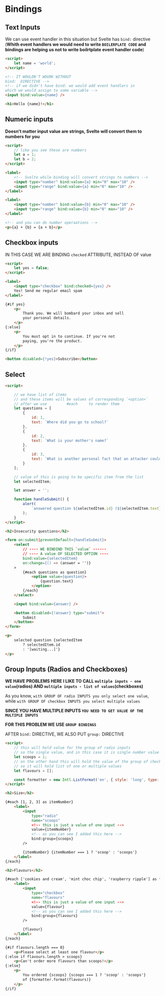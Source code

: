 # Bindings

## Text Inputs

We can use event handler in this situation but Svelte has `bind:` directive (**Whith event handlers we would need to write `BOILERPLATE CODE` and bindings are helping us not to write boilrtplate event handler code**)

```html
<script>
	let name = 'world';
</script>

<!-- IT WOULDN'T WOURK WITHOUT
bind:  DIRECTIVE -->
<!-- if we didn't have bind: we would add event handlers in
which we would assign to some variable -->
<input bind:value={name} />

<h1>Hello {name}!</h1>
```

## Numeric inputs

**Doesn't matter input value are strings, Svelte will convert them to numbers for you**

```html
<script>
	// like you see these are numbers
	let a = 1;
	let b = 2;
</script>

<label>
	<!-- Svelte while binding will convert strings to numbers -->
	<input type="number" bind:value={a} min="0" max="10" />
	<input type="range" bind:value={a} min="0" max="10" />
</label>

<label>
	<input type="number" bind:value={b} min="0" max="10" />
	<input type="range" bind:value={b} min="0" max="10" />
</label>

<!-- and you can do number operaations -->
<p>{a} + {b} = {a + b}</p>
```

## Checkbox inputs

IN THIS CASE WE ARE BINDING `checked` ATTRIBUTE, INSTEAD OF value

```html
<script>
	let yes = false;
</script>

<label>
	<input type="checkbox" bind:checked={yes} />
	Yes! Send me regular email spam
</label>

{#if yes}
	<p>
		Thank you. We will bombard your inbox and sell
		your personal details.
	</p>
{:else}
	<p>
		You must opt in to continue. If you're not
		paying, you're the product.
	</p>
{/if}

<button disabled={!yes}>Subscribe</button>
```

## Select

```html
<script>

	// we have list of items
	// and these items will be values of corresponding `<option>`
	// after we use 		#each     to render them 
	let questions = [
		{
			id: 1,
			text: `Where did you go to school?`
		},
		{
			id: 2,
			text: `What is your mother's name?`
		},
		{
			id: 3,
			text: `What is another personal fact that an attacker could easily find with Google?`
		}
	];

	// value of this is going to be specific item from the list
	let selectedItem;

	let answer = '';

	function handleSubmit() {
		alert(
			`answered question ${selectedItem.id} (${selectedItem.text}) with "${answer}"`
		);
	}
</script>

<h2>Insecurity questions</h2>

<form on:submit|preventDefault={handleSubmit}>
	<select
		// ---- WE BINDIND THIS `value` ------
		// ---- A value OF SELECTED OPTION ----
		bind:value={selectedItem}
		on:change={() => (answer = '')}
	>
		{#each questions as question}
			<option value={question}>
				{question.text}
			</option>
		{/each}
	</select>

	<input bind:value={answer} />

	<button disabled={!answer} type="submit">
		Submit
	</button>
</form>

<p>
	selected question {selectedItem
		? selectedItem.id
		: '[waiting...]'}
</p>
```

## Group Inputs (Radios and Checkboxes)

**WE HAVE PROBLEMS HERE I LIKE TO CALL `multiple inputs - one value`(radios) AND `multiple inputs - list of values`(checkboxes)**

As you know, `with GROUP OF radio INPUTS you only select one value`, while `with GROUP OF checkbox INPUTS you select multiple values`

**SINCE YOU HAVE MULTIPLE INPUTS `YOU NEED TO GET VALUE OF THE MULTIPLE INPUTS`**

**FOR THIS PROBLEM WE USE `GROUP BINDINGS`**

AFTER `bind:` DIRECTIVE, WE ALSO PUT `group:` DIRECTIVE

```html
<script>
	// this will hold value for the group of radio inputs
	// so the single value, and in this case it is single number value
	let scoops = 1;
	// on the other hand this will hold the value of the group of checkboxes
	// so it will hold list of one or multiple values
	let flavours = [];

	const formatter = new Intl.ListFormat('en', { style: 'long', type: 'conjunction' });
</script>

<h2>Size</h2>

{#each [1, 2, 3] as itemNumber}
	<label>
		<input
			type="radio"
			name="scoops"
			<!-- this is just a value of one input -->
			value={itemNumber}
			<!-- as you can see I added this here -->
			bind:group={scoops}
		/>

		{itemNumber} {itemNumber === 1 ? 'scoop' : 'scoops'}
	</label>
{/each}

<h2>Flavours</h2>

{#each ['cookies and cream', 'mint choc chip', 'raspberry ripple'] as flavour}
	<label>
		<input
			type="checkbox"
			name="flavours"
			<!-- this is just a value of one input -->
			value={flavour}
			<!-- as you can see I added this here -->
			bind:group={flavours}
		/>

		{flavour}
	</label>
{/each}

{#if flavours.length === 0}
	<p>Please select at least one flavour</p>
{:else if flavours.length > scoops}
	<p>Can't order more flavours than scoops!</p>
{:else}
	<p>
		You ordered {scoops} {scoops === 1 ? 'scoop' : 'scoops'}
		of {formatter.format(flavours)}
	</p>
{/if}
```




